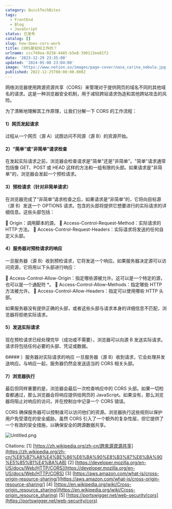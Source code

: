 ```yaml
---
category: QuickTechBites
tags:
  - FrontEnd
  - Blog
  - JavaScript
status: 已发布
catalog: []
slug: how-does-cors-work
title: CORS是如何工作的？
urlname: ccc749ea-0258-4485-b5e8-390113ee81f2
date: '2023-12-29 23:35:00'
updated: '2024-05-08 23:04:00'
image: 'https://www.notion.so/images/page-cover/nasa_carina_nebula.jpg'
published: 2022-12-25T08:00:00.000Z
---
```


网络浏览器使用跨源资源共享（CORS）来管理对于提供网页的域名不同的其他域名的请求。这是一种浏览器安全机制，用于减轻跨站请求伪造和其他跨站攻击的风险。


为了清晰地理解其工作原理，让我们分解一下 CORS 的工作流程：


#### 1）网页发起请求
过程从一个网页（源 A）试图访问不同源（源 B）的资源开始。


#### 2）“简单”或“非简单”请求检查
在发起实际请求之前，浏览器会检查请求是"简单"还是"非简单"。"简单"请求通常包括像 GET、POST 或 HEAD 这样的方法和一组有限的头部。如果请求是"非简单"的，浏览器会发起一个预检请求。


#### 3）预检请求（针对非简单请求）
在浏览器完成了“非简单”请求检查之后，如果请求是“非简单”的，它将向目标源（源 B）发送一个 OPTIONS 请求。包含的头部将提供它想要进行的实际请求的详细信息。这些头部包括：


🔸 Origin：调用脚本的源。
🔸 Access-Control-Request-Method：实际请求的 HTTP 方法。
🔸 Access-Control-Request-Headers：实际请求将发送的任何自定义头部。


#### 4）服务器对预检请求的响应
一旦服务器（源 B）收到预检请求，它将发送一个响应。如果服务器决定源可以访问资源，它将用以下头部进行响应：


🔹 Access-Control-Allow-Origin：指定哪些源被允许。这可以是一个特定的源，也可以是一个通配符 *。
🔹 Access-Control-Allow-Methods：指定哪些 HTTP 方法被允许。
🔹 Access-Control-Allow-Headers：指定可以使用哪些 HTTP 头部。


如果服务器没有提供正确的头部，或者这些头部与请求本身的详细信息不匹配，浏览器将拒绝实际请求。


#### 5）发送实际请求
现在预检请求已经处理完毕（成功或不需要），浏览器可以向源 B 发送实际请求。请求将包括任何必要的头部、凭证或数据。


6#### ）服务器对实际请求的响应
一旦服务器（源 B）收到请求，它会处理并发送响应。与响应一起，服务器仍然会发送适当的 CORS 相关头部。


#### 7）浏览器执行
最后但同样重要的是，浏览器会最后一次检查响应中的 CORS 头部。如果一切检查都通过，那么浏览器会将响应提供给网页的 JavaScript。如果没有，那么浏览器将阻止对响应的访问，并在控制台中记录一个 CORS 错误。


CORS 确保服务器可以控制谁可以访问他们的资源。浏览器执行这些规则以保护用户免受潜在的安全威胁。虽然 CORS 引入了一个额外的复杂性层，但它提供了一个有效的安全措施，以确保安全的跨源数据共享。


![Untitled.png](https://prod-files-secure.s3.us-west-2.amazonaws.com/5d24fe63-e567-4804-86f9-9fdc62e13082/b3deb140-f22b-4520-bcee-759301567801/Untitled.png?X-Amz-Algorithm=AWS4-HMAC-SHA256&X-Amz-Content-Sha256=UNSIGNED-PAYLOAD&X-Amz-Credential=ASIAZI2LB466WA7ETJJX%2F20250217%2Fus-west-2%2Fs3%2Faws4_request&X-Amz-Date=20250217T213251Z&X-Amz-Expires=3600&X-Amz-Security-Token=IQoJb3JpZ2luX2VjEFUaCXVzLXdlc3QtMiJIMEYCIQDV6vGMQ%2FVwFJuK3GRORDMrV0B2ilV6aZ0%2BovvIwrFLbwIhAN00Nio5QxJl6kSqo6rdfNfusfmyvklpyW4FGMj%2BzQXZKv8DCH4QABoMNjM3NDIzMTgzODA1IgyVWeZsafZq6ubOfSoq3AP5C%2BVkiIhZgwkIWTdCu0DeQogy1dsqGOdoJFT3gaGjoDCpT5rbRSb0CzFDweTr8sAYNq8IrXM8eDY9qMjoETXUKrqE3t%2FBqNgHgx8xuYjORK41ihjJcPhjAZXKIvzSY3X%2BUf9tnWwbQ0lRvWu5huCMcbHHMX5%2Fb7V94N67rEuvaEI8YrxLHn8HHGVQKLJRlUTzEbA5qcbDb%2B%2B5YXvt9Y49EuDYAXJAJtbh1sj0hXnUXdGRk1iSMFzFj7iTg7yPFLGKXAMxFdU8XZv9DlhADnPyCYzrMPCaKpKaI5R8juK2CM3KMyg96KYx8G1vEW1rVHqDoBDqhDIUmAqYzdyBGCmOneL2VixnLQnNayO98ioe%2BX1b8qB9ifFHtBJX%2B7AO8SWc7qrHhQrV%2F14Dym%2FKK82IWm2MnI3dBMMxeU0iUtXQPc2Xn1RmNxh7zdZ8wu%2B7eYC%2F%2FjZRuGUxLKtyG6NS%2BPwd0wKrCsxtNR6TvjWU5hywLrVZYVnkUsqcaJU2whWFR92z12xYzAD%2FaBqsrL8FTkf0SC3lfZb%2FOu0%2FOmTLHMbJRo8t7%2BfC6B73zwHM18BYXSYCkthhts9riC9xQ6Db196SF7M3UUVfEiOp8y0Dh6NoCsbe%2FCvJxy8PZiq6QzCiyM69BjqkAR7lejvJP7pgGzVutAfK5kTZ87ufjLks4P0Fg%2FHcaH5jex%2BOv%2Bck1fiPd3bI2Ygrw4baAAGr6CZWnbrZXAuwvCdc0vWGAugFTpgVOcDzGF%2FV1N32cShICK9WDS%2BlnM8%2B9Ribo9d2SfU10WS9YFTxKHhQ33gD3X7RJFAsQVP9t8hLzq3tB1ivGznHFp%2BIeXsPASCHBm1c0F1FFYaT55ZB%2FxyyRghe&X-Amz-Signature=2c3b40dab3281c033ab2816bd8eef198812f2699e54ed2dac1569dfb6b6c2b21&X-Amz-SignedHeaders=host&x-id=GetObject)


Citations:
[1] [https://zh.wikipedia.org/zh-cn/跨來源資源共享](https://zh.wikipedia.org/zh-cn/%E8%B7%A8%E4%BE%86%E6%BA%90%E8%B3%87%E6%BA%90%E5%85%B1%E4%BA%AB)
[2] [https://developer.mozilla.org/en-US/docs/Web/HTTP/CORS](https://developer.mozilla.org/en-US/docs/Web/HTTP/CORS)
[3] [https://aws.amazon.com/what-is/cross-origin-resource-sharing/](https://aws.amazon.com/what-is/cross-origin-resource-sharing/)
[4] [https://en.wikipedia.org/wiki/Cross-origin_resource_sharing](https://en.wikipedia.org/wiki/Cross-origin_resource_sharing)
[5] [https://portswigger.net/web-security/cors](https://portswigger.net/web-security/cors)

